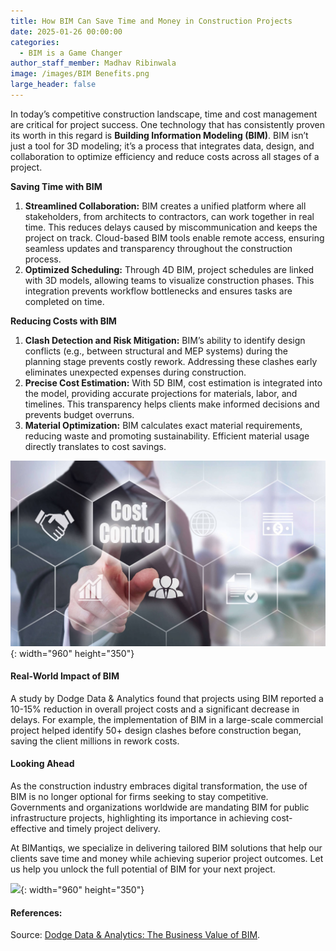 ```yaml
---
title: How BIM Can Save Time and Money in Construction Projects
date: 2025-01-26 00:00:00
categories:
  - BIM is a Game Changer
author_staff_member: Madhav Ribinwala
image: /images/BIM Benefits.png
large_header: false
---
```


In today’s competitive construction landscape, time and cost management are critical for project success. One technology that has consistently proven its worth in this regard is <strong>Building Information Modeling (BIM)</strong>. BIM isn’t just a tool for 3D modeling; it’s a process that integrates data, design, and collaboration to optimize efficiency and reduce costs across all stages of a project.

<Strong>Saving Time with BIM</strong>
<ol><li><strong>Streamlined Collaboration:</strong> BIM creates a unified platform where all stakeholders, from architects to contractors, can work together in real time. This reduces delays caused by miscommunication and keeps the project on track. Cloud-based BIM tools enable remote access, ensuring seamless updates and transparency throughout the construction process.</li>

<li><strong>Optimized Scheduling:</strong> Through 4D BIM, project schedules are linked with 3D models, allowing teams to visualize construction phases. This integration prevents workflow bottlenecks and ensures tasks are completed on time.</li>
</ol>

<strong>Reducing Costs with BIM</strong>
<ol>
<li><strong>Clash Detection and Risk Mitigation:</strong> BIM’s ability to identify design conflicts (e.g., between structural and MEP systems) during the planning stage prevents costly rework. Addressing these clashes early eliminates unexpected expenses during construction.</li>

<li><strong>Precise Cost Estimation:</strong> With 5D BIM, cost estimation is integrated into the model, providing accurate projections for materials, labor, and timelines. This transparency helps clients make informed decisions and prevents budget overruns.</li>

<li><strong>Material Optimization:</strong> BIM calculates exact material requirements, reducing waste and promoting sustainability. Efficient material usage directly translates to cost savings.</li>
</ol>

![]( /images/CostControl.png){: width="960" height="350"}

#### Real-World Impact of BIM

A study by Dodge Data & Analytics found that projects using BIM reported a 10-15% reduction in overall project costs and a significant decrease in delays. For example, the implementation of BIM in a large-scale commercial project helped identify 50+ design clashes before construction began, saving the client millions in rework costs.

#### Looking Ahead

As the construction industry embraces digital transformation, the use of BIM is no longer optional for firms seeking to stay competitive. Governments and organizations worldwide are mandating BIM for public infrastructure projects, highlighting its importance in achieving cost-effective and timely project delivery.

At BIMantiqs, we specialize in delivering tailored BIM solutions that help our clients save time and money while achieving superior project outcomes. Let us help you unlock the full potential of BIM for your next project.

![](https://unsplash.it/960/350?image=655){: width="960" height="350"}

#### References:

Source: [Dodge Data & Analytics: The Business Value of BIM](https://proddrupalcontent.construction.com/s3fs-public/DCN_SMR/BIMConstructionGlobalMarkets_DDA_Secured.pdf).
